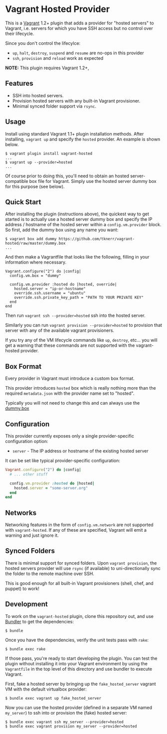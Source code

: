 # Vagrant Hosted Provider

This is a [Vagrant](http://www.vagrantup.com) 1.2+ plugin that adds a provider for "hosted servers" to Vagrant, i.e. servers for which you have SSH access but no control over their lifecycle.

Since you don't control the lifecylce:
 * `up`, `halt`, `destroy`, `suspend` and `resume` are no-ops in this provider
 * `ssh`, `provision` and `reload` work as expected 


**NOTE:** This plugin requires Vagrant 1.2+,

## Features

* SSH into hosted servers.
* Provision hosted servers with any built-in Vagrant provisioner.
* Minimal synced folder support via `rsync`.

## Usage

Install using standard Vagrant 1.1+ plugin installation methods. After installing, `vagrant up` and specify the `hosted` provider. An example is shown below.

```
$ vagrant plugin install vagrant-hosted
...
$ vagrant up --provider=hosted
...
```

Of course prior to doing this, you'll need to obtain an hosted server-compatible box file for Vagrant. Simply use the hosted server dummy box for this purpose (see below).

## Quick Start

After installing the plugin (instructions above), the quickest way to get started is to actually use a hosted server dummy box and specify the IP address / hostname of the hosted server within a `config.vm.provider` block. So first, add the dummy box using any name you want:

```
$ vagrant box add dummy https://github.com/tknerr/vagrant-hosted/raw/master/dummy.box
...
```

And then make a Vagrantfile that looks like the following, filling in your information where necessary.

```
Vagrant.configure("2") do |config|
  config.vm.box = "dummy"

  config.vm.provider :hosted do |hosted, override|
    hosted.server = "ip-or-hostname"
    override.ssh.username = "ubuntu"
    override.ssh.private_key_path = "PATH TO YOUR PRIVATE KEY"
  end
end
```

Then run `vagrant ssh --provider=hosted` ssh into the hosted server.

Similarly you can run `vagrant provision --provider=hosted` to provision that server with any of the available vagrant provisioners. 

If you try any of the VM lifecycle commands like `up`, `destroy`, etc... you will get a warning that these commands are not supported with the vagrant-hosted provider. 

## Box Format

Every provider in Vagrant must introduce a custom box format. 

This provider introduces `hosted` box which is really nothing more than the required `metadata.json` with the provider name set to "hosted".

Typically you will not need to change this and can always use the [dummy.box](https://github.com/tknerr/vagrant-hosted/raw/master/dummy.box)

## Configuration

This provider currently exposes only a single provider-specific configuration option:

* `server` - The IP address or hostname of the existing hosted server

It can be set like typical provider-specific configuration:

```ruby
Vagrant.configure("2") do |config|
  # ... other stuff

  config.vm.provider :hosted do |hosted|
    hosted.server = "some-server.org"
  end
end
```

## Networks

Networking features in the form of `config.vm.network` are not
supported with `vagrant-hosted`. If any of these are
specified, Vagrant will emit a warning and just ignore it.

## Synced Folders

There is minimal support for synced folders. Upon `vagrant provision`, 
the hosted servers provider will use
`rsync` (if available) to uni-directionally sync the folder to
the remote machine over SSH.

This is good enough for all built-in Vagrant provisioners (shell,
chef, and puppet) to work!

## Development

To work on the `vagrant-hosted` plugin, clone this repository out, and use
[Bundler](http://gembundler.com) to get the dependencies:

```
$ bundle
```

Once you have the dependencies, verify the unit tests pass with `rake`:

```
$ bundle exec rake
```

If those pass, you're ready to start developing the plugin. You can test
the plugin without installing it into your Vagrant environment by using the
`Vagrantfile` in the top level of this directory and use bundler to execute Vagrant.

First, fake a hosted server by bringing up the `fake_hosted_server` vagrant VM with the default virtualbox provider:

```
$ bundle exec vagrant up fake_hosted_server
```

Now you can use the hosted provider (defined in a separate VM named `my_server`) to ssh into or provision the (fake) hosted server:

```
$ bundle exec vagrant ssh my_server --provider=hosted
$ bundle exec vagrant provision my_server --provider=hosted
```
